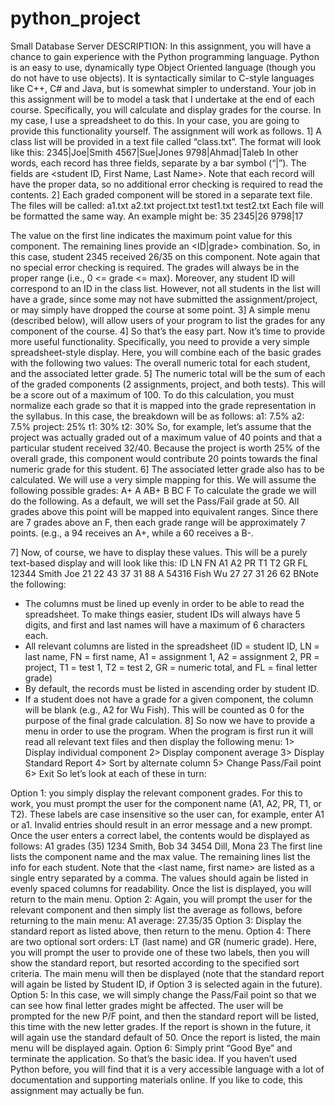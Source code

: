 # python_project
Small Database Server
DESCRIPTION: In this assignment, you will have a chance to gain experience with the Python
programming language. Python is an easy to use, dynamically type Object Oriented language
(though you do not have to use objects). It is syntactically similar to C-style languages like C++, C#
and Java, but is somewhat simpler to understand.
Your job in this assignment will be to model a task that I undertake at the end of each course.
Specifically, you will calculate and display grades for the course. In my case, I use a spreadsheet to
do this. In your case, you are going to provide this functionality yourself. The assignment will work
as follows.
1] A class list will be provided in a text file called “class.txt”. The format will look like this:
2345|Joe|Smith
4567|Sue|Jones
9798|Ahmad|Taleb
In other words, each record has three fields, separate by a bar symbol (“|”). The fields are <student
ID, First Name, Last Name>. Note that each record will have the proper data, so no additional error
checking is required to read the contents.
2] Each graded component will be stored in a separate text file. The files will be called:
a1.txt
a2.txt
project.txt
test1.txt
test2.txt
Each file will be formatted the same way. An example might be:
35
2345|26
9798|17

The value on the first line indicates the maximum point value for this component. The remaining
lines provide an <ID|grade> combination. So, in this case, student 2345 received 26/35 on this
component.
Note again that no special error checking is required. The grades will always be in the proper range
(i.e., 0 <= grade <= max). Moreover, any student ID will correspond to an ID in the class list.
However, not all students in the list will have a grade, since some may not have submitted the
assignment/project, or may simply have dropped the course at some point.
3] A simple menu (described below), will allow users of your program to list the grades for any
component of the course.
4] So that’s the easy part. Now it’s time to provide more useful functionality. Specifically, you need
to provide a very simple spreadsheet-style display. Here, you will combine each of the basic grades
with the following two values: The overall numeric total for each student, and the associated letter
grade.
5] The numeric total will be the sum of each of the graded components (2 assignments, project, and
both tests). This will be a score out of a maximum of 100. To do this calculation, you must normalize
each grade so that it is mapped into the grade representation in the syllabus. In this case, the
breakdown will be as follows:
a1: 7.5%
a2: 7.5%
project: 25%
t1: 30%
t2: 30%
So, for example, let’s assume that the project was actually graded out of a maximum value of 40
points and that a particular student received 32/40. Because the project is worth 25% of the overall
grade, this component would contribute 20 points towards the final numeric grade for this student.
6] The associated letter grade also has to be calculated. We will use a very simple mapping for this.
We will assume the following possible grades:
A+
A
AB+
B
BC
F
To calculate the grade we will do the following. As a default, we will set the Pass/Fail grade at 50.
All grades above this point will be mapped into equivalent ranges. Since there are 7 grades above
an F, then each grade range will be approximately 7 points. (e.g., a 94 receives an A+, while a 60
receives a B-.

7] Now, of course, we have to display these values. This will be a purely text-based display and will
look like this:
ID LN FN A1 A2 PR T1 T2 GR FL
12344 Smith Joe 21 22 43 37 31 88 A
54316 Fish Wu 27 27 31 26 62 BNote
the following:
- The columns must be lined up evenly in order to be able to read the spreadsheet. To make things
easier, student IDs will always have 5 digits, and first and last names will have a maximum of 6
characters each.
- All relevant columns are listed in the spreadsheet (ID = student ID, LN = last name, FN = first
name, A1 = assignment 1, A2 = assignment 2, PR = project, T1 = test 1, T2 = test 2, GR = numeric
total, and FL = final letter grade)
- By default, the records must be listed in ascending order by student ID.
- If a student does not have a grade for a given component, the column will be blank (e.g., A2 for Wu
Fish). This will be counted as 0 for the purpose of the final grade calculation.
8] So now we have to provide a menu in order to use the program. When the program is first run it
will read all relevant text files and then display the following menu:
1> Display individual component
2> Display component average
3> Display Standard Report
4> Sort by alternate column
5> Change Pass/Fail point
6> Exit
So let’s look at each of these in turn:

Option 1: you simply display the relevant component grades. For this to work, you must prompt the
user for the component name (A1, A2, PR, T1, or T2). These labels are case insensitive so the user
can, for example, enter A1 or a1. Invalid entries should result in an error message and a new
prompt. Once the user enters a correct label, the contents would be displayed as follows:
A1 grades (35)
1234 Smith, Bob 34
3454 Dill, Mona 23
The first line lists the component name and the max value. The remaining lines list the info for each
student. Note that the <last name, first name> are listed as a single entry separated by a comma.
The values should again be listed in evenly spaced columns for readability.
Once the list is displayed, you will return to the main menu.
Option 2: Again, you will prompt the user for the relevant component and then simply list the
average as follows, before returning to the main menu:
A1 average: 27.35/35
Option 3: Display the standard report as listed above, then return to the menu.
Option 4: There are two optional sort orders: LT (last name) and GR (numeric grade). Here, you will
prompt the user to provide one of these two labels, then you will show the standard report, but resorted
according to the specified sort criteria. The main menu will then be displayed (note that the
standard report will again be listed by Student ID, if Option 3 is selected again in the future).
Option 5: In this case, we will simply change the Pass/Fail point so that we can see how final letter
grades might be affected. The user will be prompted for the new P/F point, and then the standard
report will be listed, this time with the new letter grades. If the report is shown in the future, it will
again use the standard default of 50. Once the report is listed, the main menu will be displayed
again.
Option 6: Simply print “Good Bye” and terminate the application.
So that’s the basic idea. If you haven’t used Python before, you will find that it is a very accessible
language with a lot of documentation and supporting materials online. If you like to code, this
assignment may actually be fun.

